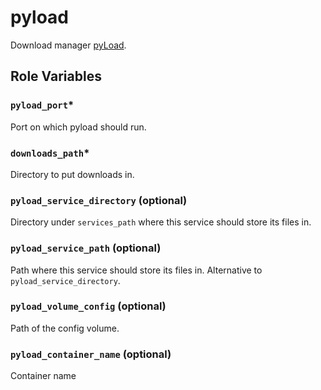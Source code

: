 # pyload

Download manager [pyLoad](https://pyload.net/).

## Role Variables

### `pyload_port`*
Port on which pyload should run.

### `downloads_path`*
Directory to put downloads in.

### `pyload_service_directory` (optional)
Directory under `services_path` where this service should store its files in.

### `pyload_service_path` (optional)
Path where this service should store its files in. Alternative to `pyload_service_directory`.

### `pyload_volume_config` (optional)
Path of the config volume.

### `pyload_container_name` (optional)
Container name
